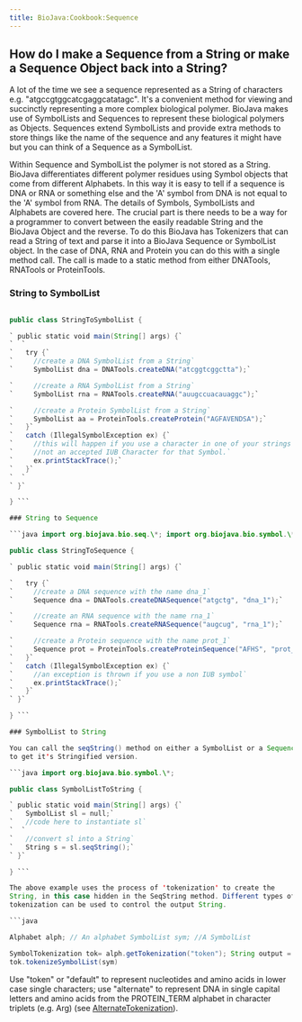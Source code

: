 ```yaml
---
title: BioJava:Cookbook:Sequence
---
```


How do I make a Sequence from a String or make a Sequence Object back into a String?
------------------------------------------------------------------------------------

A lot of the time we see a sequence represented as a String of
characters e.g. "atgccgtggcatcgaggcatatagc". It's a convenient method
for viewing and succinctly representing a more complex biological
polymer. BioJava makes use of SymbolLists and Sequences to represent
these biological polymers as Objects. Sequences extend SymbolLists and
provide extra methods to store things like the name of the sequence and
any features it might have but you can think of a Sequence as a
SymbolList.

Within Sequence and SymbolList the polymer is not stored as a String.
BioJava differentiates different polymer residues using Symbol objects
that come from different Alphabets. In this way it is easy to tell if a
sequence is DNA or RNA or something else and the 'A' symbol from DNA is
not equal to the 'A' symbol from RNA. The details of Symbols,
SymbolLists and Alphabets are covered here. The crucial part is there
needs to be a way for a programmer to convert between the easily
readable String and the BioJava Object and the reverse. To do this
BioJava has Tokenizers that can read a String of text and parse it into
a BioJava Sequence or SymbolList object. In the case of DNA, RNA and
Protein you can do this with a single method call. The call is made to a
static method from either DNATools, RNATools or ProteinTools.

### String to SymbolList

```java import org.biojava.bio.seq.\*; import org.biojava.bio.symbol.\*;

public class StringToSymbolList {

` public static void main(String[] args) {`  
`  `  
`   try {`  
`     //create a DNA SymbolList from a String`  
`     SymbolList dna = DNATools.createDNA("atcggtcggctta");`

`     //create a RNA SymbolList from a String`  
`     SymbolList rna = RNATools.createRNA("auugccuacauaggc");`

`     //create a Protein SymbolList from a String`  
`     SymbolList aa = ProteinTools.createProtein("AGFAVENDSA");`  
`   }`  
`   catch (IllegalSymbolException ex) {`  
`     //this will happen if you use a character in one of your strings that is`  
`     //not an accepted IUB Character for that Symbol.`  
`     ex.printStackTrace();`  
`   }`  
`  `  
` }`

} ```

### String to Sequence

```java import org.biojava.bio.seq.\*; import org.biojava.bio.symbol.\*;

public class StringToSequence {

` public static void main(String[] args) {`

`   try {`  
`     //create a DNA sequence with the name dna_1`  
`     Sequence dna = DNATools.createDNASequence("atgctg", "dna_1");`

`     //create an RNA sequence with the name rna_1`  
`     Sequence rna = RNATools.createRNASequence("augcug", "rna_1");`

`     //create a Protein sequence with the name prot_1`  
`     Sequence prot = ProteinTools.createProteinSequence("AFHS", "prot_1");`  
`   }`  
`   catch (IllegalSymbolException ex) {`  
`     //an exception is thrown if you use a non IUB symbol`  
`     ex.printStackTrace();`  
`   }`  
` }`

} ```

### SymbolList to String

You can call the seqString() method on either a SymbolList or a Sequence
to get it's Stringified version.

```java import org.biojava.bio.symbol.\*;

public class SymbolListToString {

` public static void main(String[] args) {`  
`   SymbolList sl = null;`  
`   //code here to instantiate sl`  
`  `  
`   //convert sl into a String`  
`   String s = sl.seqString();`  
` }`

} ```

The above example uses the process of 'tokenization' to create the
String, in this case hidden in the SeqString method. Different types of
tokenization can be used to control the output String.

```java

Alphabet alph; // An alphabet SymbolList sym; //A SymbolList

SymbolTokenization tok= alph.getTokenization("token"); String output =
tok.tokenizeSymbolList(sym)

```

Use "token" or "default" to represent nucleotides and amino acids in
lower case single characters; use "alternate" to represent DNA in single
capital letters and amino acids from the PROTEIN\_TERM alphabet in
character triplets (e.g. Arg) (see
[AlternateTokenization](http://www.biojava.org/docs/api1.8/org/biojava/bio/seq/io/AlternateTokenization.html)).
